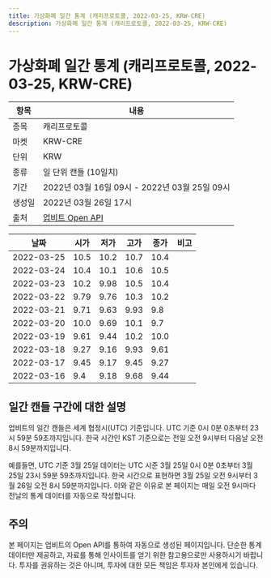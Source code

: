 ```yaml
---
title: 가상화폐 일간 통계 (캐리프로토콜, 2022-03-25, KRW-CRE)
description: 가상화폐 일간 통계 (캐리프로토콜, 2022-03-25, KRW-CRE)
---
```



가상화폐 일간 통계 (캐리프로토콜, 2022-03-25, KRW-CRE)
===

|항목|내용|
|--|--|
|종목|캐리프로토콜|
|마켓|KRW-CRE|
|단위|KRW|
|종류|일 단위 캔들 (10일치)|
|기간|2022년 03월 16일 09시 - 2022년 03월 25일 09시|
|생성일|2022년 03월 26일 17시|
|출처|[업비트 Open API](https://docs.upbit.com)|


|날짜|시가|저가|고가|종가|비고|
|--|--|--|--|--|--|
|2022-03-25|10.5|10.2|10.7|10.4|    |
|2022-03-24|10.4|10.1|10.6|10.5|    |
|2022-03-23|10.2|9.98|10.5|10.4|    |
|2022-03-22|9.79|9.76|10.3|10.2|    |
|2022-03-21|9.71|9.63|9.93|9.8|    |
|2022-03-20|10.0|9.69|10.1|9.7|    |
|2022-03-19|9.61|9.44|10.2|10.0|    |
|2022-03-18|9.27|9.16|9.93|9.61|    |
|2022-03-17|9.45|9.17|9.45|9.27|    |
|2022-03-16|9.4|9.18|9.68|9.44|    |


일간 캔들 구간에 대한 설명
---


업비트의 일간 캔들은 세계 협정시(UTC) 기준입니다. 
UTC 기준 0시 0분 0초부터 23시 59분 59초까지입니다. 
한국 시간인 KST 기준으로는 전일 오전 9시부터 다음날 오전 8시 59분까지입니다. 


예를들면, UTC 기준 3월 25일 데이터는 UTC 시준 3월 25일 0시 0분 0초부터 3월 25일 23시 59분 59초까지입니다. 
한국 시간으로 표현하면 3월 25일 오전 9시부터 3월 26일 오전 8시 59분까지입니다. 
이와 같은 이유로 본 페이지는 매일 오전 9시마다 전날의 통계 데이터를 자동으로 작성합니다. 


주의
---


본 페이지는 업비트의 Open API를 통하여 자동으로 생성된 페이지입니다. 
단순한 통계 데이터만 제공하고, 자료를 통해 인사이트를 얻기 위한 참고용으로만 사용하시기 바랍니다. 
투자를 권유하는 것은 아니며, 투자에 대한 모든 책임은 투자자 본인에게 있습니다. 
